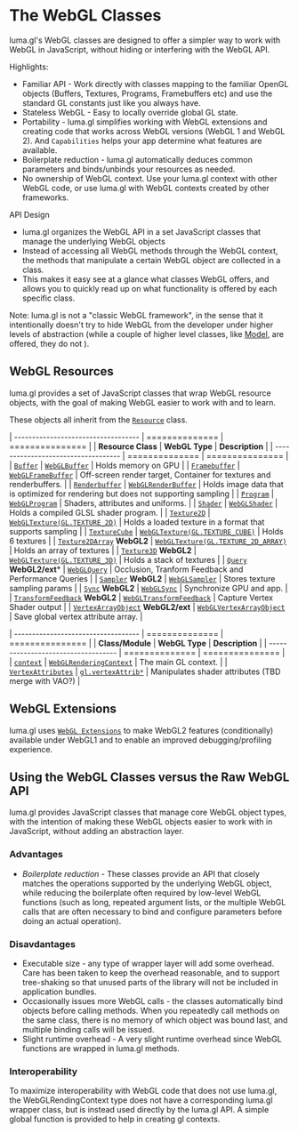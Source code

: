 # The WebGL Classes

luma.gl's WebGL classes are designed to offer a simpler way to work with WebGL in JavaScript, without hiding or interfering with the WebGL API.

Highlights:
* Familiar API - Work directly with classes mapping to the familiar OpenGL
  objects (Buffers, Textures, Programs, Framebuffers etc) and use the standard
  GL constants just like you always have.
* Stateless WebGL - Easy to locally override global GL state.
* Portability - luma.gl simplifies working with WebGL extensions and
  creating code that works across WebGL versions (WebGL 1 and WebGL 2).
  And `Capabilities` helps your app determine what features are available.
* Boilerplate reduction - luma.gl automatically deduces common parameters and
  binds/unbinds your resources as needed.
* No ownership of WebGL context. Use your luma.gl context with other WebGL
  code, or use luma.gl with WebGL contexts created by other frameworks.

API Design
* luma.gl organizes the WebGL API in a set JavaScript classes that manage the underlying WebGL objects
* Instead of accessing all WebGL methods through the WebGL context, the methods that manipulate a certain WebGL object are collected in a class.
* This makes it easy see at a glance what classes WebGL offers, and allows you to quickly read up on what functionality is offered by each specific class.

Note: luma.gl is not a "classic WebGL framework", in the sense that it intentionally
doesn't try to hide WebGL from the developer under higher levels of abstraction (while a couple of higher level classes, like [Model](model.md), are offered, they do not ).


## WebGL Resources

luma.gl provides a set of JavaScript classes that wrap WebGL resource objects,
with the goal of making WebGL easier to work with and to learn.

These objects all inherit from the [`Resource`](resource.html) class.

| ----------------------------------- | ============== | =============== |
| **Resource Class**                  | **WebGL Type** | **Description** |
| ----------------------------------- | ============== | =============== |
| [`Buffer`](buffer.html)             | [`WebGLBuffer`](https://developer.mozilla.org/en-US/docs/Web/API/WebGLBuffer) | Holds memory on GPU |
| [`Framebuffer`](framebuffer.html)   | [`WebGLFrameBuffer`](https://developer.mozilla.org/en-US/docs/Web/API/WebGLFrameBuffer) | Off-screen render target, Container for textures and renderbuffers. |
| [`Renderbuffer`](renderbuffer.html) | [`WebGLRenderBuffer`](https://developer.mozilla.org/en-US/docs/Web/API/WebGLRenderBuffer) | Holds image data that is optimized for rendering but does not supporting sampling |
| [`Program`](program.html)           | [`WebGLProgram`](https://developer.mozilla.org/en-US/docs/Web/API/WebGLProgram) | Shaders, attributes and uniforms. |
| [`Shader`](shader.html)             | [`WebGLShader`](https://developer.mozilla.org/en-US/docs/Web/API/WebGLProgram) | Holds a compiled GLSL shader program. |
| [`Texture2D`](texture-2d.html)         | [`WebGLTexture(GL.TEXTURE_2D)`](https://developer.mozilla.org/en-US/docs/Web/API/WebGLTexture) | Holds a loaded texture in a format that supports sampling |
| [`TextureCube`](texture-cube.html)       | [`WebGLTexture(GL.TEXTURE_CUBE)`](https://developer.mozilla.org/en-US/docs/Web/API/WebGLTexture) | Holds 6 textures |
| [`Texture2DArray`](texture-2d-array.html) **WebGL2** | [`WebGLTexture(GL.TEXTURE_2D_ARRAY)`](https://developer.mozilla.org/en-US/docs/Web/API/WebGLTexture) | Holds an array of textures |
| [`Texture3D`](texture-3d.html) **WebGL2** | [`WebGLTexture(GL.TEXTURE_3D)`](https://developer.mozilla.org/en-US/docs/Web/API/WebGLTexture) | Holds a stack of textures |
| [`Query`](query.html) **WebGL2/ext*** | [`WebGLQuery`](https://developer.mozilla.org/en-US/docs/Web/API/WebGLQuery) | Occlusion, Tranform Feedback and Performance Queries |
| [`Sampler`](sampler.html) **WebGL2** | [`WebGLSampler`](https://developer.mozilla.org/en-US/docs/Web/API/WebGLSampler) | Stores texture sampling params  |
| [`Sync`](sync.html) **WebGL2**      | [`WebGLSync`](https://developer.mozilla.org/en-US/docs/Web/API/WebGLSync) | Synchronize GPU and app. |
| [`TransformFeedback`](transform-feedback.html) **WebGL2** | [`WebGLTransformFeedback`](https://developer.mozilla.org/en-US/docs/Web/API/WebGLTransformFeedback) | Capture Vertex Shader output |
| [`VertexArrayObject`](vertex-array-object.html) **WebGL2/ext** | [`WebGLVertexArrayObject`](https://developer.mozilla.org/en-US/docs/Web/API/WebGLVertexArrayObject) | Save global vertex attribute array. |

| ----------------------------------- | ============== | =============== |
| **Class/Module**                    | **WebGL Type** | **Description** |
| ----------------------------------- | ============== | =============== |
| [`context`](context.html)           | [`WebGLRenderingContext`](https://developer.mozilla.org/en-US/docs/Web/API/WebGLRenderingContext) | The main GL context. |
| [`VertexAttributes`](vertex-attributes.html) | [`gl.vertexAttrib*`](https://developer.mozilla.org/en-US/docs/Web/API/WebGLRenderingContext/vertexAttribPointer)  | Manipulates shader attributes (TBD merge with VAO?) |


## WebGL Extensions

luma.gl uses [`WebGL Extensions`](extensions.html) to make WebGL2 features
(conditionally) available under WebGL1 and to enable an improved
debugging/profiling experience.


## Using the WebGL Classes versus the Raw WebGL API

luma.gl provides JavaScript classes that manage core WebGL object types,
with the intention of making these WebGL objects easier to work with in
JavaScript, without adding an abstraction layer.

### Advantages

* *Boilerplate reduction* - These classes provide an API that closely matches
  the operations supported by the underlying WebGL object, while reducing
  the boilerplate often required by low-level WebGL functions (such as long,
  repeated argument lists, or the multiple WebGL calls that are often
  necessary to bind and configure parameters before doing an actual operation).

### Disavdantages

* Executable size - any type of wrapper layer will add some overhead. Care has been taken to keep the overhead reasonable, and to support tree-shaking so that unused parts of the library will not be included in application bundles.
* Occasionally issues more WebGL calls - the classes automatically bind objects before calling methods. When you repeatedly call methods on the same class, there is no memory of which object was bound last, and multiple binding calls will be issued.
* Slight runtime overhead - A very slight runtime overhead since WebGL functions are wrapped in luma.gl methods.

### Interoperability

To maximize interoperability with WebGL code that does not use luma.gl, the
WebGLRendingContext type does not have a corresponding luma.gl wrapper class,
but is instead used directly by the luma.gl API.
A simple global function is provided to help in creating gl contexts.
